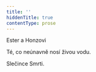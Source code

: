 ```yaml
---
title: ''
hiddenTitle: true
contentType: prose
---
```


<section>

Ester a Honzovi

Té, co neúnavně nosí živou vodu.

Slečince Smrti.

</section>
